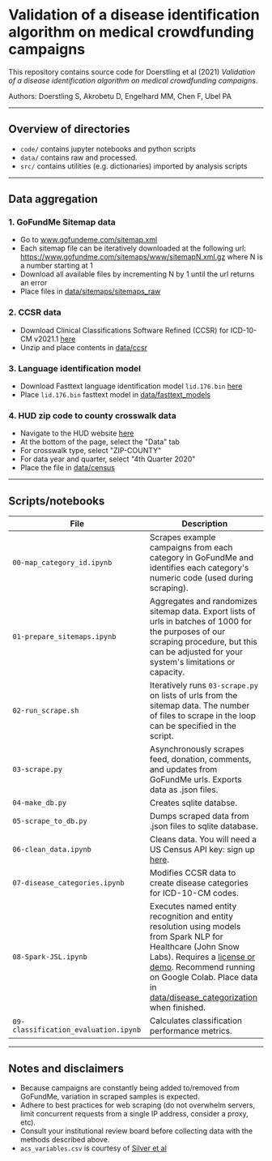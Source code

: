 # Validation of a disease identification algorithm on medical crowdfunding campaigns

This repository contains source code for Doerstling et al (2021) *Validation of a disease identification algorithm on medical crowdfunding campaigns*.

Authors: Doerstling S, Akrobetu D, Engelhard MM, Chen F, Ubel PA

----
## Overview of directories

- `code/` contains jupyter notebooks and python scripts
- `data/` contains raw and processed.
- `src/` contains utilities (e.g. dictionaries) imported by analysis scripts

----

## Data aggregation

### 1. GoFundMe Sitemap data 
- Go to www.gofundeme.com/sitemap.xml
- Each sitemap file can be iteratively downloaded at the following url: https://www.gofundme.com/sitemaps/www/sitemapN.xml.gz where N is a number starting at 1
- Download all available files by incrementing N by 1 until the url returns an error
- Place files in [data/sitemaps/sitemaps_raw](data/sitemaps/sitemaps_raw)

### 2. CCSR data
- Download Clinical Classifications Software Refined (CCSR) for ICD-10-CM v2021.1 [here](https://www.hcup-us.ahrq.gov/toolssoftware/ccsr/DXCCSR_v2021-1.zip)
- Unzip and place contents in [data/ccsr](data/ccsr)

### 3. Language identification model
- Download Fasttext language identification model `lid.176.bin` [here](https://fasttext.cc/docs/en/language-identification.html)
- Place `lid.176.bin` fasttext model in [data/fasttext_models](data/fasttext_models)

### 4. HUD zip code to county crosswalk data
- Navigate to the HUD website [here](https://www.huduser.gov/portal/datasets/usps_crosswalk.html)
- At the bottom of the page, select the "Data" tab
- For crosswalk type, select "ZIP-COUNTY"
- For data year and quarter, select "4th Quarter 2020"
- Place the file in [data/census](data/census)

----

## Scripts/notebooks

File | Description
--- | ---
`00-map_category_id.ipynb` <img width=300/> | Scrapes example campaigns from each category in GoFundMe and identifies each category's numeric code (used during scraping).
`01-prepare_sitemaps.ipynb` <img width=300/> | Aggregates and randomizes sitemap data. Export lists of urls in batches of 1000 for the purposes of our scraping procedure, but this can be adjusted for your system's limitations or capacity.
`02-run_scrape.sh` <img width=300/> | Iteratively runs `03-scrape.py` on lists of urls from the sitemap data. The number of files to scrape in the loop can be specified in the script.
`03-scrape.py` <img width=300/> | Asynchronously scrapes feed, donation, comments, and updates from GoFundMe urls. Exports data as .json files.
`04-make_db.py` <img width=300/> | Creates sqlite databse.
`05-scrape_to_db.py` <img width=300/> | Dumps scraped data from .json files to sqlite database.
`06-clean_data.ipynb` <img width=300/> | Cleans data. You will need a US Census API key: sign up [here](https://api.census.gov/data/key_signup.html).
`07-disease_categories.ipynb` <img width=300/> | Modifies CCSR data to create disease categories for ICD-10-CM codes.
`08-Spark-JSL.ipynb` <img width=300/> | Executes named entity recognition and entity resolution using models from Spark NLP for Healthcare (John Snow Labs). Requires a [license or demo](https://www.johnsnowlabs.com/spark-nlp-health/). Recommend running on Google Colab. Place data in [data/disease_categorization](data/disease_categorization) when finished.
`09-classification_evaluation.ipynb` <img width=600/> | Calculates classification performance metrics.


----

## Notes and disclaimers
- Because campaigns are constantly being added to/removed from GoFundMe, variation in scraped samples is expected.
- Adhere to best practices for web scraping (do not overwhelm servers, limit concurrent requests from a single IP address, consider a proxy, etc). 
- Consult your institutional review board before collecting data with the methods described above.
- `acs_variables.csv` is courtesy of [Silver et al](https://github.com/silverer/cancer-crowdfunding-explorer/blob/master/data/census/census_variables.csv)

